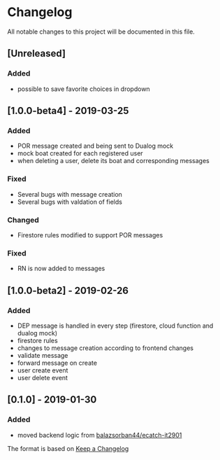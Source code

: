 # Changelog
All notable changes to this project will be documented in this file.

## [Unreleased]
### Added
 - possible to save favorite choices in dropdown

## [1.0.0-beta4] - 2019-03-25
### Added
- POR message created and being sent to Dualog mock
- mock boat created for each registered user
- when deleting a user, delete its boat and corresponding messages

### Fixed
- Several bugs with message creation
- Several bugs with valdation of fields

### Changed
- Firestore rules modified to support POR messages

### Fixed
- RN is now added to messages

## [1.0.0-beta2] - 2019-02-26
### Added
- DEP message is handled in every step (firestore, cloud function and dualog mock)
- firestore rules
- changes to message creation according to frontend changes
- validate message
- forward message on create
- user create event
- user delete event


## [0.1.0] - 2019-01-30
### Added
- moved backend logic from [balazsorban44/ecatch-it2901](https://github.com/balazsorban44/ecatch-it2901)


The format is based on [Keep a Changelog](https://keepachangelog.com/en/1.0.0/)